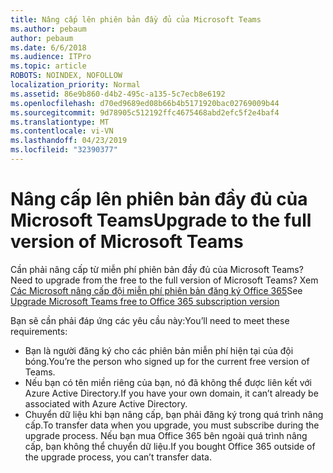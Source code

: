 ```yaml
---
title: Nâng cấp lên phiên bản đầy đủ của Microsoft Teams
ms.author: pebaum
author: pebaum
ms.date: 6/6/2018
ms.audience: ITPro
ms.topic: article
ROBOTS: NOINDEX, NOFOLLOW
localization_priority: Normal
ms.assetid: 86e9b860-d4b2-495c-a135-5c7ecb8e6192
ms.openlocfilehash: d70ed9689ed08b66b4b5171920bac02769009b44
ms.sourcegitcommit: 9d78905c512192ffc4675468abd2efc5f2e4baf4
ms.translationtype: MT
ms.contentlocale: vi-VN
ms.lasthandoff: 04/23/2019
ms.locfileid: "32390377"
---
```

# <a name="upgrade-to-the-full-version-of-microsoft-teams"></a><span data-ttu-id="04f9f-102">Nâng cấp lên phiên bản đầy đủ của Microsoft Teams</span><span class="sxs-lookup"><span data-stu-id="04f9f-102">Upgrade to the full version of Microsoft Teams</span></span>

<span data-ttu-id="04f9f-103">Cần phải nâng cấp từ miễn phí phiên bản đầy đủ của Microsoft Teams?</span><span class="sxs-lookup"><span data-stu-id="04f9f-103">Need to upgrade from the free to the full version of Microsoft Teams?</span></span> <span data-ttu-id="04f9f-104">Xem [Các Microsoft nâng cấp đội miễn phí phiên bản đăng ký Office 365](https://docs.microsoft.com/en-us/microsoftteams/upgrade-freemium)</span><span class="sxs-lookup"><span data-stu-id="04f9f-104">See [Upgrade Microsoft Teams free to Office 365 subscription version](https://docs.microsoft.com/en-us/microsoftteams/upgrade-freemium)</span></span>

<span data-ttu-id="04f9f-105">Bạn sẽ cần phải đáp ứng các yêu cầu này:</span><span class="sxs-lookup"><span data-stu-id="04f9f-105">You’ll need to meet these requirements:</span></span>
- <span data-ttu-id="04f9f-106">Bạn là người đăng ký cho các phiên bản miễn phí hiện tại của đội bóng.</span><span class="sxs-lookup"><span data-stu-id="04f9f-106">You’re the person who signed up for the current free version of Teams.</span></span>
- <span data-ttu-id="04f9f-107">Nếu bạn có tên miền riêng của bạn, nó đã không thể được liên kết với Azure Active Directory.</span><span class="sxs-lookup"><span data-stu-id="04f9f-107">If you have your own domain, it can’t already be associated with Azure Active Directory.</span></span>
- <span data-ttu-id="04f9f-108">Chuyển dữ liệu khi bạn nâng cấp, bạn phải đăng ký trong quá trình nâng cấp.</span><span class="sxs-lookup"><span data-stu-id="04f9f-108">To transfer data when you upgrade, you must subscribe during the upgrade process.</span></span> <span data-ttu-id="04f9f-109">Nếu bạn mua Office 365 bên ngoài quá trình nâng cấp, bạn không thể chuyển dữ liệu.</span><span class="sxs-lookup"><span data-stu-id="04f9f-109">If you bought Office 365 outside of the upgrade process, you can’t transfer data.</span></span>


